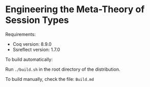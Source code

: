 # Engineering the Meta-Theory of Session Types

Requirements:

* Coq version: 8.9.0
* Ssreflect version: 1.7.0


To build automatically:

Run `./build.sh` in the root directory of the distribution.


To build manually, check the file: `Build.md`
